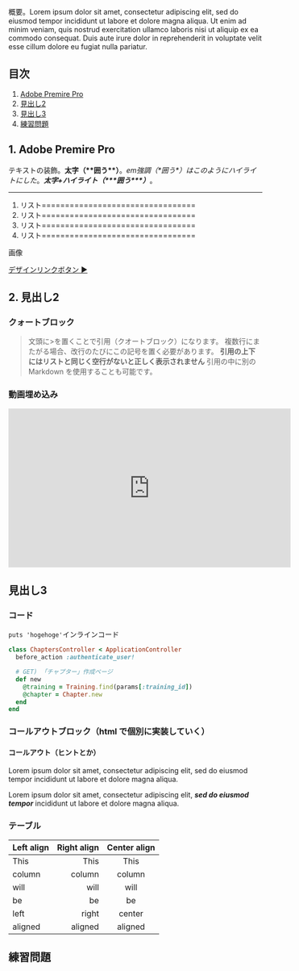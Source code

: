 概要。Lorem ipsum dolor sit amet, consectetur adipiscing elit, sed do eiusmod tempor incididunt ut labore et dolore magna aliqua. Ut enim ad minim veniam, quis nostrud exercitation ullamco laboris nisi ut aliquip ex ea commodo consequat. Duis aute irure dolor in reprehenderit in voluptate velit esse cillum dolore eu fugiat nulla pariatur.

## 目次

1. [Adobe Premire Pro](#toc1)
2. [見出し2](#toc2)
3. [見出し3](#toc3)
4. [練習問題](#quiz)

## <a id="toc1"></a> 1. Adobe Premire Pro

テキストの装飾。**太字（\*\*囲う\*\*）**。*em強調（\*囲う\*）はこのようにハイライトにした*。***太字+ハイライト（\*\*\*囲う\*\*\*）***。

---

1. リスト=================================
2. リスト=================================
3. リスト=================================
4. リスト=================================

画像

<div class="main-content__link">
  <a href="" class="link-btn">デザインリンクボタン ▶︎ </a>
</div>

## <a id="toc2"></a> 2. 見出し2

### クォートブロック

> 文頭に>を置くことで引用（クオートブロック）になります。
> 複数行にまたがる場合、改行のたびにこの記号を置く必要があります。
> **引用の上下にはリストと同じく空行がないと正しく表示されません**
> 引用の中に別の Markdown を使用することも可能です。

### 動画埋め込み

<iframe width="560" height="315" src="https://www.youtube.com/embed/_QUNSiBu4PY" title="YouTube video player" frameborder="0" allow="accelerometer; autoplay; clipboard-write; encrypted-media; gyroscope; picture-in-picture" allowfullscreen></iframe>

## <a id="toc3"></a> 見出し3

### コード

`puts 'hogehoge'`インラインコード

```ruby
class ChaptersController < ApplicationController
  before_action :authenticate_user!

  # GET) 「チャプター」作成ページ
  def new
    @training = Training.find(params[:training_id])
    @chapter = Chapter.new
  end
end
```

### コールアウトブロック（html で個別に実装していく）

<div class="main-content__callouts">
  <h4>コールアウト（ヒントとか）</h4>
  <p>Lorem ipsum dolor sit amet, consectetur adipiscing elit, sed do eiusmod tempor incididunt ut labore et
    dolore magna aliqua.</p>
  <p>Lorem ipsum dolor sit amet, consectetur adipiscing elit, <strong><em>sed do eiusmod tempor</em></strong>
    incididunt ut labore et dolore magna aliqua.</p>
</div>

### テーブル

| Left align | Right align | Center align |
| :--------- | ----------: | :----------: |
| This       |        This |     This     |
| column     |      column |    column    |
| will       |        will |     will     |
| be         |          be |      be      |
| left       |       right |    center    |
| aligned    |     aligned |   aligned    |

## <a id="quiz"></a> 練習問題